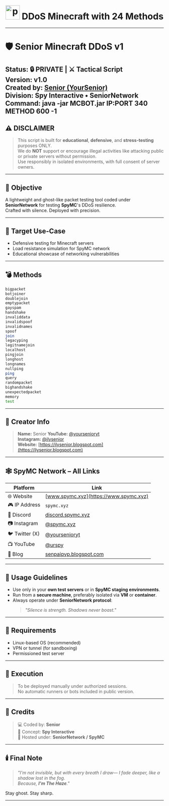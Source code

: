 
<h1 align="center">
  <img src="https://cdn0.iconfinder.com/data/icons/database-storage-5/60/server__database__fire__burn__safety-512.png" width="45" height="45" alt="post">
  DDoS Minecraft with 24 Methods
</h1>

---

# 🛡️ Senior Minecraft DDoS v1

**Status:** 🔒 PRIVATE | ⚔️ Tactical Script  
**Version:** v1.0  
**Created by:** [Senior (YourSenior)](https://www.instagram.com/yoursenioryt)  
**Division:** Spy Interactive • SeniorNetwork
**Command:** java -jar MCBOT.jar IP:PORT 340 METHOD 600 -1
---

## ⚠️ DISCLAIMER

> This script is built for **educational**, **defensive**, and **stress-testing** purposes ONLY.  
> We do **NOT** support or encourage illegal activities like attacking public or private servers without permission.  
> Use responsibly in isolated environments, with full consent of server owners.

---

## 🎯 Objective

A lightweight and ghost-like packet testing tool coded under **SeniorNetwork** for testing **SpyMC**'s DDoS resilience.  
Crafted with silence. Deployed with precision.

---

## 📡 Target Use-Case

- Defensive testing for Minecraft servers  
- Load resistance simulation for SpyMC network  
- Educational showcase of networking vulnerabilities

---

## 💣 Methods

```bash
bigpacket
botjoiner
doublejoin
emptypacket
gayspam
handshake
invaliddata
invalidspoof
invalidnames
spoof
join
legacyping
legitnamejoin
localhost
pingjoin
longhost
longnames
nullping
ping
query
randompacket
bighandshake
unexpectedpacket
memory
test
```

---

## 🧠 Creator Info

> **Name:** Senior
> **YouTube:** [@yoursenioryt](https://www.youtube.com/@yoursenioryt)  
> **Instagram:** [@ilysenior](https://www.instagram.com/ilysenior)  
> **Website:** [https://ilysenior.blogspot.com](https://ilysenior.blogspot.com)

---

## 🕸️ SpyMC Network – All Links

| Platform        | Link |
|----------------|------|
| 🌐 Website      | [www.spymc.xyz](https://www.spymc.xyz) |
| 🎮 IP Address   | `spymc.xyz` |
| 💬 Discord      | [discord.spymc.xyz](https://discord.spymc.xyz) |
| 📷 Instagram    | [@spymc.xyz](https://instagram.com/spymc.xyz) |
| 🐦 Twitter (X)  | [@yoursenioryt](https://twitter.com/yoursenioryt) |
| 📺 YouTube      | [@urspy](https://www.youtube.com/@urspy) |
| 📖 Blog         | [senpaipvp.blogspot.com](https://senpaipvp.blogspot.com) |

---

## 🚨 Usage Guidelines

- Use only in your **own test servers** or in **SpyMC staging environments**.  
- Run from a **secure machine**, preferably isolated via **VM** or **container**.  
- Always operate under **SeniorNetwork protocol**:  
  > *"Silence is strength. Shadows never boast."*

---

## 🧰 Requirements
- Linux-based OS (recommended)  
- VPN or tunnel (for sandboxing)  
- Permissioned test server

---

## 🧩 Execution

> To be deployed manually under authorized sessions.  
> No automatic runners or bots included in public version.

---

## 🧤 Credits

> 💻 Coded by: **Senior**  
> 🧠 Concept: **Spy Interactive**  
> 🔗 Hosted under: **SeniorNetwork / SpyMC**

---

## 🕯️ Final Note

> *"I'm not invisible, but with every breath I draw— I fade deeper, like a shadow lost in the fog.  
> Because, **I'm The Haze**."*

Stay ghost. Stay sharp.

---
```
